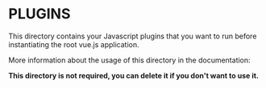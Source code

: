 # PLUGINS

This directory contains your Javascript plugins that you want to run before instantiating the root vue.js application.

More information about the usage of this directory in the documentation:

**This directory is not required, you can delete it if you don't want to use it.**
